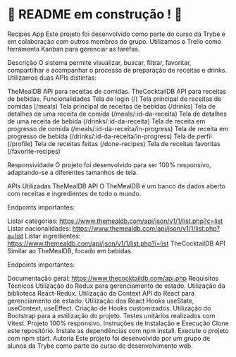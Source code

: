 # :construction: README em construção ! :construction:


Recipes App
Este projeto foi desenvolvido como parte do curso da Trybe e em colaboração com outros membros do grupo. Utilizamos o Trello como ferramenta Kanban para gerenciar as tarefas.

Descrição
O sistema permite visualizar, buscar, filtrar, favoritar, compartilhar e acompanhar o processo de preparação de receitas e drinks. Utilizamos duas APIs distintas:

TheMealDB API para receitas de comidas.
TheCocktailDB API para receitas de bebidas.
Funcionalidades
Tela de login (/)
Tela principal de receitas de comidas (/meals)
Tela principal de receitas de bebidas (/drinks)
Tela de detalhes de uma receita de comida (/meals/:id-da-receita)
Tela de detalhes de uma receita de bebida (/drinks/:id-da-receita)
Tela de receita em progresso de comida (/meals/:id-da-receita/in-progress)
Tela de receita em progresso de bebida (/drinks/:id-da-receita/in-progress)
Tela de perfil (/profile)
Tela de receitas feitas (/done-recipes)
Tela de receitas favoritas (/favorite-recipes)

Responsividade
O projeto foi desenvolvido para ser 100% responsivo, adaptando-se a diferentes tamanhos de tela.

APIs Utilizadas
TheMealDB API
O TheMealDB é um banco de dados aberto com receitas e ingredientes de todo o mundo.

Endpoints importantes:

Listar categorias: https://www.themealdb.com/api/json/v1/1/list.php?c=list
Listar nacionalidades: https://www.themealdb.com/api/json/v1/1/list.php?a=list
Listar ingredientes: https://www.themealdb.com/api/json/v1/1/list.php?i=list
TheCocktailDB API
Similar ao TheMealDB, focado em bebidas.

Endpoints importantes:

Documentação geral: https://www.thecocktaildb.com/api.php
Requisitos Técnicos
Utilização do Redux para gerenciamento de estado.
Utilização da biblioteca React-Redux.
Utilização da Context API do React para gerenciamento de estado.
Utilização dos React Hooks useState, useContext, useEffect.
Criação de Hooks customizados.
Utilização do Bootstrap para a estilização do projeto.
Testes unitários realizados com Vitest.
Projeto 100% responsivo.
Instruções de Instalação e Execução
Clone este repositório.
Instale as dependências com npm install.
Execute o projeto com npm start.
Autoria
Este projeto foi desenvolvido por um grupo de alunos da Trybe como parte do curso de desenvolvimento web.
